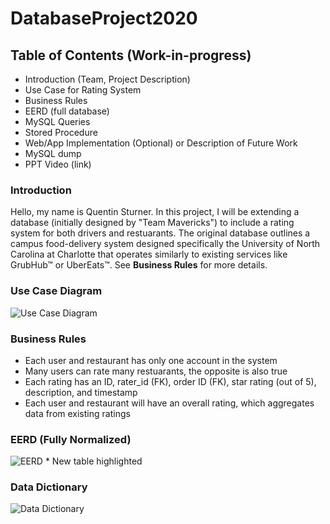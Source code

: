 # DatabaseProject2020

## **Table of Contents** (Work-in-progress)
* Introduction (Team, Project Description)
* Use Case for Rating System
* Business Rules
* EERD (full database)
* MySQL Queries
* Stored Procedure
* Web/App Implementation (Optional) or Description of Future Work
* MySQL dump
* PPT Video (link)


### Introduction 
Hello, my name is Quentin Sturner. In this project, I will be extending a database (initially designed by "Team Mavericks") to include a rating system for both drivers and restuarants. The original database outlines a campus food-delivery system designed specifically the University of North Carolina at Charlotte that operates similarly to existing services like GrubHub™ or UberEats™. See **Business Rules** for more details. 

### Use Case Diagram

![Use Case Diagram](https://drive.google.com/uc?export=view&id=1vyXvTiCQuMret814vVdh96v8k1phrq7g)

### Business Rules
- Each user and restaurant has only one account in the system
- Many users can rate many restuarants, the opposite is also true
- Each rating has an ID, rater_id (FK), order ID (FK), star rating (out of 5), description, and timestamp
- Each user and restaurant will have an overall rating, which aggregates data from existing ratings

### EERD (Fully Normalized)

![EERD](https://drive.google.com/uc?export=view&id=1rG9h42mTNcu_zgxPcPOiPnYcvyKYn-gV)
\* New table highlighted

### Data Dictionary

![Data Dictionary](https://drive.google.com/uc?export=view&id=15MCSl34-CK9JDm1nuAsW1U9BZBTB_s1P)
